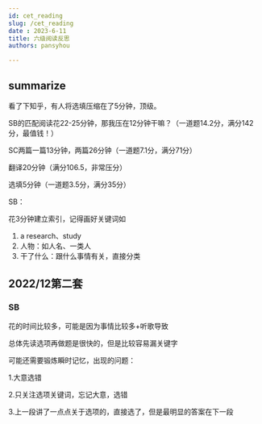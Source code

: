 ```yaml
---
id: cet_reading
slug: /cet_reading
date : 2023-6-11
title: 六级阅读反思
authors: pansyhou

---
```


## summarize



看了下知乎，有人将选填压缩在了5分钟，顶级。

SB的匹配阅读花22-25分钟，那我压在12分钟干嘛？（一道题14.2分，满分142分，最值钱！）

SC两篇一篇13分钟，两篇26分钟（一道题7.1分，满分71分）

翻译20分钟（满分106.5，非常压分）

选填5分钟（一道题3.5分，满分35分）



SB：

花3分钟建立索引，记得画好关键词如

1. a research、study
2. 人物：如人名、一类人
3. 干了什么：跟什么事情有关，直接分类



## 2022/12第二套

### **SB**

花的时间比较多，可能是因为事情比较多+听歌导致

总体先读选项再做题是很快的，但是比较容易漏关键字

可能还需要锻炼瞬时记忆，出现的问题：

1.大意选错

2.只关注选项关键词，忘记大意，选错

3.上一段讲了一点点关于选项的，直接选了，但是最明显的答案在下一段



